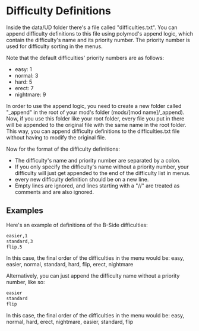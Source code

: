 # Difficulty Definitions

Inside the data/UD folder there's a file called "difficulties.txt". You can append difficulty definitions to this file using polymod's append logic, which contain the difficulty's name and its priority number. The priority number is used for difficulty sorting in the menus.

Note that the default difficulties' priority numbers are as follows:
- easy: 1
- normal: 3
- hard: 5
- erect: 7
- nightmare: 9

In order to use the append logic, you need to create a new folder called "_append" in the root of your mod's folder (mods/[mod name]/_append). Now, if you use this folder like your root folder, every file you put in there will be appended to the original file with the same name in the root folder. This way, you can append difficulty definitions to the difficulties.txt file without having to modify the original file.

Now for the format of the difficulty definitions:
- The difficulty's name and priority number are separated by a colon.
- If you only specify the difficulty's name without a priority number, your difficulty will just get appended to the end of the difficulty list in menus.
- every new difficulty definition should be on a new line.
- Empty lines are ignored, and lines starting with a "//" are treated as comments and are also ignored.

## Examples

Here's an example of definitions of the B-Side difficulties:
```txt
easier,1
standard,3
flip,5
```
In this case, the final order of the difficulties in the menu would be:
easy, easier, normal, standard, hard, flip, erect, nightmare

Alternatively, you can just append the difficulty name without a priority number, like so:
```txt
easier
standard
flip
```
In this case, the final order of the difficulties in the menu would be:
easy, normal, hard, erect, nightmare, easier, standard, flip